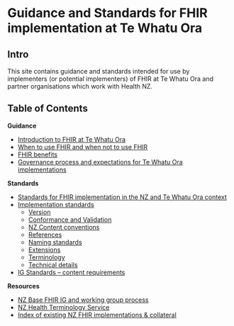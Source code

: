 # Guidance and Standards for FHIR implementation at Te Whatu Ora

## Intro

This site contains guidance and standards intended for use by implementers (or potential implementers) of FHIR at Te Whatu Ora and partner organisations which work with Health NZ. 

## Table of Contents

**Guidance**
- [Introduction to FHIR at Te Whatu Ora]()
- [When to use FHIR and when not to use FHIR]()
- [FHIR benefits]()
- [Governance process and expectations for Te Whatu Ora implementations]()

**Standards** 

- [Standards for FHIR implementation in the NZ and Te Whatu Ora context]()
- [Implementation standards]()
    - [Version]()
    - [Conformance and Validation]()
    - [NZ Content conventions]()
    - [References]()
    - [Naming standards]()
    - [Extensions]()
    - [Terminology]()
    - [Technical details]()
- [IG Standards – content requirements]()

**Resources**
- [NZ Base FHIR IG and working group process]()
- [NZ Health Terminology Service]()
- [Index of existing NZ FHIR implementations & collateral]()